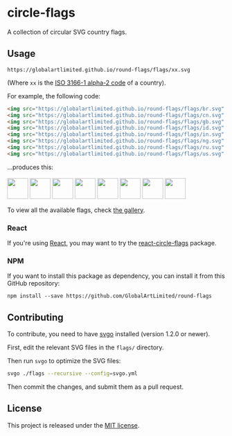 # circle-flags

A collection of circular SVG country flags.

## Usage

```
https://globalartlimited.github.io/round-flags/flags/xx.svg
```
(Where `xx` is the [ISO 3166-1 alpha-2 code](https://www.iso.org/obp/ui/#search/code/) of a country).

For example, the following code:
```html
<img src="https://globalartlimited.github.io/round-flags/flags/br.svg" width="48">
<img src="https://globalartlimited.github.io/round-flags/flags/cn.svg" width="48">
<img src="https://globalartlimited.github.io/round-flags/flags/gb.svg" width="48">
<img src="https://globalartlimited.github.io/round-flags/flags/id.svg" width="48">
<img src="https://globalartlimited.github.io/round-flags/flags/in.svg" width="48">
<img src="https://globalartlimited.github.io/round-flags/flags/ng.svg" width="48">
<img src="https://globalartlimited.github.io/round-flags/flags/ru.svg" width="48">
<img src="https://globalartlimited.github.io/round-flags/flags/us.svg" width="48">
```

...produces this:<br/><br/>
<img src="https://globalartlimited.github.io/round-flags/flags/br.svg" width="48">
<img src="https://globalartlimited.github.io/round-flags/flags/cn.svg" width="48">
<img src="https://globalartlimited.github.io/round-flags/flags/gb.svg" width="48">
<img src="https://globalartlimited.github.io/round-flags/flags/id.svg" width="48">
<img src="https://globalartlimited.github.io/round-flags/flags/in.svg" width="48">
<img src="https://globalartlimited.github.io/round-flags/flags/ng.svg" width="48">
<img src="https://globalartlimited.github.io/round-flags/flags/ru.svg" width="48">
<img src="https://globalartlimited.github.io/round-flags/flags/us.svg" width="48">

To view all the available flags, check [the gallery](https://globalartlimited.github.io/round-flags/all-flags.html).

### React

If you're using [React](https://reactjs.org), you may want to try the
[react-circle-flags](https://www.npmjs.com/package/react-circle-flags) package.

### NPM

If you want to install this package as dependency, you can install it from this GitHub repository:

```
npm install --save https://github.com/GlobalArtLimited/round-flags
```

## Contributing

To contribute, you need to have [svgo](https://github.com/svg/svgo) installed
(version 1.2.0 or newer).

First, edit the relevant SVG files in the `flags/` directory.

Then run `svgo` to optimize the SVG files:

```sh
svgo ./flags --recursive --config=svgo.yml
```

Then commit the changes, and submit them as a pull request.

## License

This project is released under the [MIT license](LICENSE).
